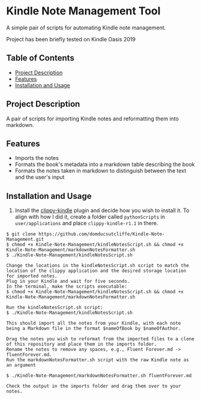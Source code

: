 # Kindle Note Management Tool

A simple pair of scripts for automating Kindle note management. 

Project has been briefly tested on Kindle Oasis 2019


## Table of Contents

- [Project Description](#project-description)
- [Features](#features)
- [Installation and Usage](#installation-and-usage)


## Project Description

A pair of scripts for importing Kindle notes and reformatting them into markdown.

## Features

- Imports the notes
- Formats the book's metadata into a markdown table describing the book
- Formats the notes taken in markdown to distinguish between the text and the user's input

## Installation and Usage

1. Install the [clippy-kindle](https://github.com/dangbert/clippy-kindle) plugin and decide how you wish to install it. To align with how I did it, create a folder called `pythonScripts` in `user/applications` and place `clippy-kindle-r1.1` in there.
   
```shell
$ git clone https://github.com/domducsutcliffe/Kindle-Note-Management.git
$ chmod +x Kindle-Note-Management/kindleNotesScript.sh && chmod +x Kindle-Note-Management/markdownNotesFormatter.sh
$ ./Kindle-Note-Management/kindleNotesScript.sh

Change the locations in the kindleNotesScript.sh script to match the location of the clippy application and the desired storage location for imported notes.
Plug in your Kindle and wait for five seconds.
In the terminal, make the scripts executable:
$ chmod +x Kindle-Note-Management/kindleNotesScript.sh && chmod +x Kindle-Note-Management/markdownNotesFormatter.sh

Run the kindleNotesScript.sh script:
$ ./Kindle-Note-Management/kindleNotesScript.sh

This should import all the notes from your Kindle, with each note being a Markdown file in the format $nameOfBook by $nameOfAuthor.

Drag the notes you wish to reformat from the imported files to a clone of this repository and place them in the imports folder.
Rename the notes to remove any spaces, e.g., Fluent Forever.md -> fluentForever.md.
Run the markdownNotesFormatter.sh script with the raw Kindle note as an argument

$ ./Kindle-Note-Management/markdownNotesFormatter.sh fluentForever.md

Check the output in the imports folder and drag them over to your notes.

